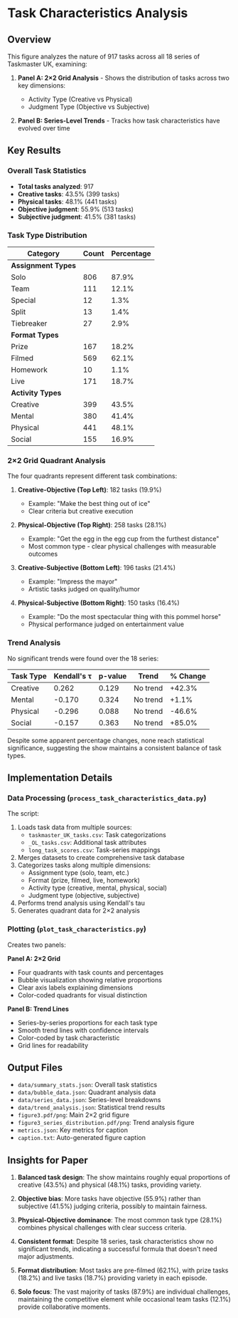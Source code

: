 # Task Characteristics Analysis

## Overview

This figure analyzes the nature of 917 tasks across all 18 series of Taskmaster UK, examining:

1. **Panel A: 2×2 Grid Analysis** - Shows the distribution of tasks across two key dimensions:
   - Activity Type (Creative vs Physical)
   - Judgment Type (Objective vs Subjective)

2. **Panel B: Series-Level Trends** - Tracks how task characteristics have evolved over time

## Key Results

### Overall Task Statistics
- **Total tasks analyzed**: 917
- **Creative tasks**: 43.5% (399 tasks)
- **Physical tasks**: 48.1% (441 tasks)
- **Objective judgment**: 55.9% (513 tasks)
- **Subjective judgment**: 41.5% (381 tasks)

### Task Type Distribution

| Category | Count | Percentage |
|----------|-------|------------|
| **Assignment Types** |
| Solo | 806 | 87.9% |
| Team | 111 | 12.1% |
| Special | 12 | 1.3% |
| Split | 13 | 1.4% |
| Tiebreaker | 27 | 2.9% |
| **Format Types** |
| Prize | 167 | 18.2% |
| Filmed | 569 | 62.1% |
| Homework | 10 | 1.1% |
| Live | 171 | 18.7% |
| **Activity Types** |
| Creative | 399 | 43.5% |
| Mental | 380 | 41.4% |
| Physical | 441 | 48.1% |
| Social | 155 | 16.9% |

### 2×2 Grid Quadrant Analysis

The four quadrants represent different task combinations:

1. **Creative-Objective (Top Left)**: 182 tasks (19.9%)
   - Example: "Make the best thing out of ice"
   - Clear criteria but creative execution

2. **Physical-Objective (Top Right)**: 258 tasks (28.1%)
   - Example: "Get the egg in the egg cup from the furthest distance"
   - Most common type - clear physical challenges with measurable outcomes

3. **Creative-Subjective (Bottom Left)**: 196 tasks (21.4%)
   - Example: "Impress the mayor"
   - Artistic tasks judged on quality/humor

4. **Physical-Subjective (Bottom Right)**: 150 tasks (16.4%)
   - Example: "Do the most spectacular thing with this pommel horse"
   - Physical performance judged on entertainment value

### Trend Analysis

No significant trends were found over the 18 series:

| Task Type | Kendall's τ | p-value | Trend | % Change |
|-----------|------------|---------|-------|----------|
| Creative | 0.262 | 0.129 | No trend | +42.3% |
| Mental | -0.170 | 0.324 | No trend | +1.1% |
| Physical | -0.296 | 0.088 | No trend | -46.6% |
| Social | -0.157 | 0.363 | No trend | +85.0% |

Despite some apparent percentage changes, none reach statistical significance, suggesting the show maintains a consistent balance of task types.

## Implementation Details

### Data Processing (`process_task_characteristics_data.py`)

The script:
1. Loads task data from multiple sources:
   - `taskmaster_UK_tasks.csv`: Task categorizations
   - `_OL_tasks.csv`: Additional task attributes
   - `long_task_scores.csv`: Task-series mappings
2. Merges datasets to create comprehensive task database
3. Categorizes tasks along multiple dimensions:
   - Assignment type (solo, team, etc.)
   - Format (prize, filmed, live, homework)
   - Activity type (creative, mental, physical, social)
   - Judgment type (objective, subjective)
4. Performs trend analysis using Kendall's tau
5. Generates quadrant data for 2×2 analysis

### Plotting (`plot_task_characteristics.py`)

Creates two panels:

**Panel A: 2×2 Grid**
- Four quadrants with task counts and percentages
- Bubble visualization showing relative proportions
- Clear axis labels explaining dimensions
- Color-coded quadrants for visual distinction

**Panel B: Trend Lines**
- Series-by-series proportions for each task type
- Smooth trend lines with confidence intervals
- Color-coded by task characteristic
- Grid lines for readability

## Output Files

- `data/summary_stats.json`: Overall task statistics
- `data/bubble_data.json`: Quadrant analysis data
- `data/series_data.json`: Series-level breakdowns
- `data/trend_analysis.json`: Statistical trend results
- `figure3.pdf/png`: Main 2×2 grid figure
- `figure3_series_distribution.pdf/png`: Trend analysis figure
- `metrics.json`: Key metrics for caption
- `caption.txt`: Auto-generated figure caption

## Insights for Paper

1. **Balanced task design**: The show maintains roughly equal proportions of creative (43.5%) and physical (48.1%) tasks, providing variety.

2. **Objective bias**: More tasks have objective (55.9%) rather than subjective (41.5%) judging criteria, possibly to maintain fairness.

3. **Physical-Objective dominance**: The most common task type (28.1%) combines physical challenges with clear success criteria.

4. **Consistent format**: Despite 18 series, task characteristics show no significant trends, indicating a successful formula that doesn't need major adjustments.

5. **Format distribution**: Most tasks are pre-filmed (62.1%), with prize tasks (18.2%) and live tasks (18.7%) providing variety in each episode.

6. **Solo focus**: The vast majority of tasks (87.9%) are individual challenges, maintaining the competitive element while occasional team tasks (12.1%) provide collaborative moments. 